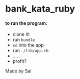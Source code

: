 # bank_kata_ruby

#### to run the program:
 - clone it!
 - run `bundle`
 - `cd` into the app
 - run `./lib/app.rb`
 - .... .
 - profit?

 Made by Sal
